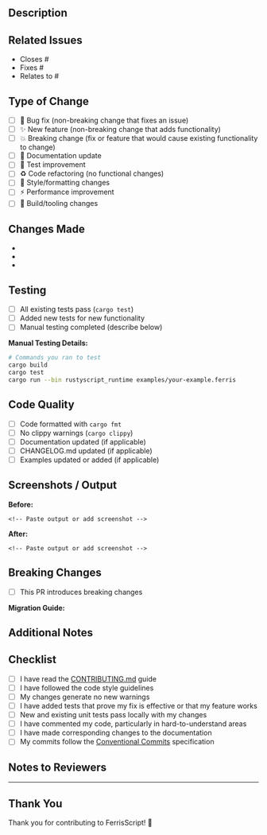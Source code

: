 ## Description

<!-- Provide a clear and concise description of your changes -->

## Related Issues

<!-- Link to related issues using keywords: Closes #123, Fixes #456, Relates to #789 -->

- Closes #
- Fixes #
- Relates to #

## Type of Change

<!-- Check the relevant boxes -->

- [ ] 🐛 Bug fix (non-breaking change that fixes an issue)
- [ ] ✨ New feature (non-breaking change that adds functionality)
- [ ] 💥 Breaking change (fix or feature that would cause existing functionality to change)
- [ ] 📝 Documentation update
- [ ] 🧪 Test improvement
- [ ] ♻️ Code refactoring (no functional changes)
- [ ] 🎨 Style/formatting changes
- [ ] ⚡ Performance improvement
- [ ] 🔧 Build/tooling changes

## Changes Made

<!-- List the specific changes you made -->

-
-
-

## Testing

<!-- Describe how you tested your changes -->

- [ ] All existing tests pass (`cargo test`)
- [ ] Added new tests for new functionality
- [ ] Manual testing completed (describe below)

**Manual Testing Details:**
<!-- Describe any manual testing you performed -->

```bash
# Commands you ran to test
cargo build
cargo test
cargo run --bin rustyscript_runtime examples/your-example.ferris
```

## Code Quality

<!-- Confirm that your code meets quality standards -->

- [ ] Code formatted with `cargo fmt`
- [ ] No clippy warnings (`cargo clippy`)
- [ ] Documentation updated (if applicable)
- [ ] CHANGELOG.md updated (if applicable)
- [ ] Examples updated or added (if applicable)

## Screenshots / Output

<!-- If applicable, add screenshots or terminal output to demonstrate your changes -->

**Before:**

```
<!-- Paste output or add screenshot -->
```

**After:**

```
<!-- Paste output or add screenshot -->
```

## Breaking Changes

<!-- If this PR introduces breaking changes, describe them and provide migration guidance -->

- [ ] This PR introduces breaking changes

**Migration Guide:**
<!-- If breaking changes, explain how users should update their code -->

## Additional Notes

<!-- Any additional information that reviewers should know -->

## Checklist

<!-- Ensure all items are complete before requesting review -->

- [ ] I have read the [CONTRIBUTING.md](../CONTRIBUTING.md) guide
- [ ] I have followed the code style guidelines
- [ ] My changes generate no new warnings
- [ ] I have added tests that prove my fix is effective or that my feature works
- [ ] New and existing unit tests pass locally with my changes
- [ ] I have commented my code, particularly in hard-to-understand areas
- [ ] I have made corresponding changes to the documentation
- [ ] My commits follow the [Conventional Commits](https://www.conventionalcommits.org/) specification

## Notes to Reviewers

<!-- Optional: Add any specific areas you'd like reviewers to focus on -->

---

## Thank You

Thank you for contributing to FerrisScript! 🦀
